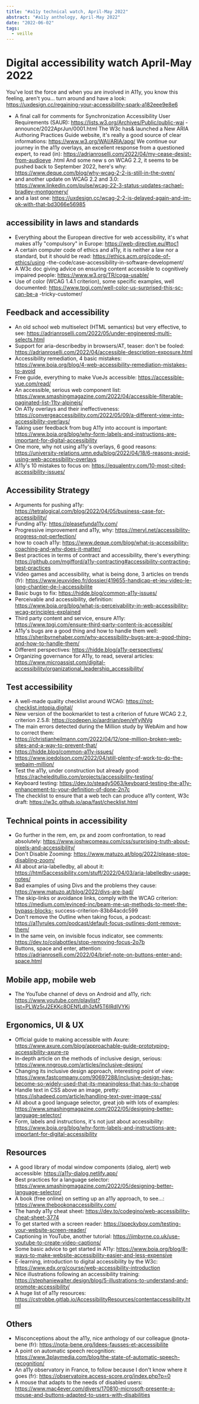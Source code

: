 ```yaml
---
title: "#a11y technical watch, April-May 2022"
abstract: "#a11y anthology, April-May 2022"
date: "2022-06-02"
tags:
  - veille
---
```


# Digital accessibility watch April-May 2022
You've lost the force and when you are involved in A11y, you know this feeling, aren't you... turn around and have a look: https://uxdesign.cc/regaining-your-accessibility-spark-a182eee9e8e6
- A final call for comments for Synchronization Accessibility User Requirements (SAUR): https://lists.w3.org/Archives/Public/public-wai -announce/2022AprJun/0001.html
The W3c has& launched a New ARIA Authoring Practices Guide website, it's really a good source of clear informations: https://www.w3.org/WAI/ARIA/apg/
We continue our journey in the a11y overlays, an excellent response from a questioned expert, to read (in): https://adrianroselli.com/2022/04/my-cease-desist-from-audioeye .html
And some new s on WCAG 2.2, it seems to be pushed back to September 2022, here's why: https://www.deque.com/blog/why-wcag-2-2-is-still-in-the-oven/
- and another update on WCAG 2.2 and 3.0: https://www.linkedin.com/pulse/wcag-22-3-status-updates-rachael-bradley-montgomery/
- and a last one: https://uxdesign.cc/wcag-2-2-is-delayed-again-and-im-ok-with-that-bd3066e56985

## accessibility in laws and standards
- Everything about the European directive for web accessibility, it's what makes a11y "compulsory" in Europe: https://web-directive.eu/#toc1
- A certain computer code of ethics and a11y, it is neither a law nor a standard, but it should be read: https://ethics.acm.org/code-of-ethics/using -the-code/case-accessibility-in-software-development/
- A W3c doc giving advice on ensuring content accessible to cognitively impaired people: https://www.w3.org/TR/coga-usable/
- Use of color (WCAG 1.4.1 criterion), some specific examples, well documented: https://www.tpgi.com/well-color-us-surprised-this-sc-can-be-a -tricky-customer/

## Feedback and accessibility
- An old school web multiselect (HTML semantics) but very effective, to see: https://adrianroselli.com/2022/05/under-engineered-multi-selects.html
- Support for aria-describedby in browsers/AT, teaser: don't be fooled: https://adrianroselli.com/2022/04/accessible-description-exposure.html
- Accessibility remediation, 4 basic mistakes: https://www.boia.org/blog/4-web-accessibility-remediation-mistakes-to-avoid
- Free guide, everything to make VueJs accessible: https://accessible-vue.com/read/
- An accessible, serious web component list: https://www.smashingmagazine.com/2022/04/accessible-filterable-paginated-list-11ty-alpinejs/
- On A11y overlays and their ineffectiveness: https://convergeaccessibility.com/2022/05/09/a-different-view-into-accessibility-overlays/
- Taking user feedback from bug A11y into account is important: https://www.boia.org/blog/why-form-labels-and-instructions-are-important-for-digital-accessibility
- One more, why not using a11y's overlays, 6 good reasons: https://university-relations.umn.edu/blog/2022/04/18/6-reasons-avoid-using-web-accessibility-overlays
- A11y's 10 mistakes to focus on: https://equalentry.com/10-most-cited-accessibility-issues/


## Accessibility Strategy
- Arguments for pushing a11y: https://tetralogical.com/blog/2022/04/05/business-case-for-accessibility/
- Funding a11y: https://pleasefunda11y.com/
- Progressive improvement and a11y, why: https://meryl.net/accessibility-progress-not-perfection/
- how to coach a11y: https://www.deque.com/blog/what-is-accessibility-coaching-and-why-does-it-matter/
- Best practices in terms of contract and accessibility, there's everything: https://github.com/mgifford/a11y-contracting#accessibility-contracting-best-practices
- Video games and accessibility, what is being done, 3 articles on trends (fr): https://www.jeuxvideo.fr/dossier/419655-handicap-et-jeu-video-le-long-chantier-de-l-accessibilite
- Basic bugs to fix: https://hidde.blog/common-a11y-issues/
- Perceivable and accessibility, definition: https://www.boia.org/blog/what-is-perceivability-in-web-accessibility-wcag-principles-explained
- Third party content and service, ensure A11y: https://www.tpgi.com/ensure-third-party-content-is-accessible/
- A11y's bugs are a good thing and how to handle them well: https://sheribyrnehaber.com/why-accessibility-bugs-are-a-good-thing-and-how-to-handle-them/
- Different perspectives: https://hidde.blog/a11y-perspectives/
- Organizing governance for A11y, to read, several articles: https://www.microassist.com/digital-accessibility/organizational_leadership_accessibility/

## Test accessibility
- A well-made quality checklist around WCAG: https://not-checklist.intopia.digital/
- New version of the bookmarklet to test a criterion of future WCAG 2.2, criterion 2.5.8: https://codepen.io/aardrian/pen/eYyjNVg
- The main errors detected during the Million study by WebAim and how to correct them:
 - https://christianheilmann.com/2022/04/12/one-million-broken-web-sites-and-a-way-to-prevent-that/
 - https://hidde.blog/common-a11y-issues/
 - https://www.joedolson.com/2022/04/still-plenty-of-work-to-do-the-webaim-million/
- Test the a11y, under construction but already good: https://racheleditullio.com/projects/accessibility-testing/
- Keyboard testing: https://dev.to/steady5063/keyboard-testing-the-a11y-enhancement-to-your-definition-of-done-2n7c
- The checklist to ensure that a web tech can produce a11y content, W3c draft: https://w3c.github.io/apa/fast/checklist.html

## Technical points in accessibility
- Go further in the rem, em, px and zoom confrontation, to read absolutely: https://www.joshwcomeau.com/css/surprising-truth-about-pixels-and-accessibility/
- Don't Disable Zooming: https://www.matuzo.at/blog/2022/please-stop-disabling-zoom/
- All about aria-labelledby, all about it: https://html5accessibility.com/stuff/2022/04/03/aria-labelledby-usage-notes/
- Bad examples of using Divs and the problems they cause: https://www.matuzo.at/blog/2022/divs-are-bad/
- The skip-links or avoidance links, comply with the WCAG criterion: https://medium.com/evinced-inc/beam-me-up-methods-to-meet-the-bypass-blocks- success-criterion-83b84acdc599
- Don't remove the Outline when taking focus, a podcast: https://a11yrules.com/podcast/default-focus-outlines-dont-remove-them/
- In the same vein, on invisible focus indicator, see comments: https://dev.to/colabottles/stop-removing-focus-2o7b
- Buttons, space and enter, attention: https://adrianroselli.com/2022/04/brief-note-on-buttons-enter-and-space.html

## Mobile app, mobile web
- The YouTube channel of devs on Android and a11y, rich: https://www.youtube.com/playlist?list=PLWz5rJ2EKKc8OENfLdh3zM5T6IRdlVYKj

## Ergonomics, UI & UX
- Official guide to making accessible with Axure: https://www.axure.com/blog/approachable-guide-prototyping-accessibility-axure-rp
- In-depth article on the methods of inclusive design, serious: https://www.nngroup.com/articles/inclusive-design/
- Changing its inclusive design approach, interesting point of view: https://www.fastcompany.com/90697288/inclusive-design-has-become-so-widely-used-that-its-meaningless-that-has-to-change
- Handle text in CSS above an image, pretty: https://ishadeed.com/article/handling-text-over-image-css/
- All about a good language selector, great job with lots of examples: https://www.smashingmagazine.com/2022/05/designing-better-language-selector/
- Form, labels and instructions, it's not just about accessibility: https://www.boia.org/blog/why-form-labels-and-instructions-are-important-for-digital-accessibility

## Resources
- A good library of modal window components (dialog, alert) web accessible: https://a11y-dialog.netlify.app/
- Best practices for a language selector: https://www.smashingmagazine.com/2022/05/designing-better-language-selector/
- A book (free online) on setting up an a11y approach, to see...: https://www.thebookonaccessibility.com/
- The handy a11y cheat sheet: https://dev.to/codegino/web-accessibility-cheat-sheet-3774
- To get started with a screen reader: https://speckyboy.com/testing-your-website-screen-reader/
- Captioning in YouTube, another tutorial: https://jimbyrne.co.uk/use-youtube-to-create-video-captions/
- Some basic advice to get started in A11y: https://www.boia.org/blog/8-ways-to-make-website-accessibility-easier-and-less-expensive
- E-learning, introduction to digital accessibility by the W3c: https://www.edx.org/course/web-accessibility-introduction
- Nice illustrations following an accessibility training: https://stephaniewalter.design/blog/5-illustrations-to-understand-and-promote-accessibility/
- A huge list of a11y resources: https://cstrobbe.gitlab.io/AccessibilityResources/contentaccessibility.html

## Others
- Misconceptions about the a11y, nice anthology of our colleague @nota-bene (fr): https://nota-bene.org/Idees-fausses-et-accessibilite
- A point on automatic speech recognition: https://www.3playmedia.com/blog/the-state-of-automatic-speech-recognition/
- An a11y observatory in France, to follow because I don't know where it goes (fr): https://observatoire.access-score.org/index.php?p=0
- A mouse that adapts to the needs of disabled users: https://www.mac4ever.com/divers/170810-microsoft-presente-a-mouse-and-buttons-adapted-to-users-with-disabilities
